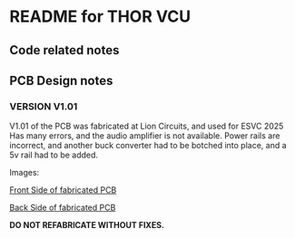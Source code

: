 # README for THOR VCU 

## Code related notes 




## PCB Design notes 


### VERSION V1.01 


V1.01 of the PCB was fabricated at Lion Circuits, and used for ESVC 2025
Has many errors, and the audio amplifier is not available. Power rails are incorrect, and another buck converter had to be botched into place, and a 5v rail had to be added. <br/>

Images: <br/>

[Front Side of fabricated PCB](https://github.com/HAYA-Offroading/THOR_VCU/blob/main/PCB_V1-01/BackSide.jpeg)<br/>

[Back Side of fabricated PCB](https://github.com/HAYA-Offroading/THOR_VCU/blob/main/PCB_V1-01/FrontSide.jpeg)<br/>

**DO NOT REFABRICATE WITHOUT FIXES.**
